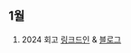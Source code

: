 ## 1월

1. 2024 회고 <a href="https://www.linkedin.com/posts/%ED%83%9C%EC%98%81-%ED%99%A9-5b33a9273_2024%EB%85%84%EC%9D%84-%EB%8F%8C%EC%95%84%EB%B3%B4%EB%A9%B0-activity-7282069969398308864-idvp?utm_source=share&utm_medium=member_desktop" target="_blank">링크드인</a> & <a href="https://velog.io/@hty0525/2024%EB%85%84%EC%9D%84-%EB%8F%8C%EC%95%84%EB%B3%B4%EB%A9%B0" target="_blank">블로그</a>
